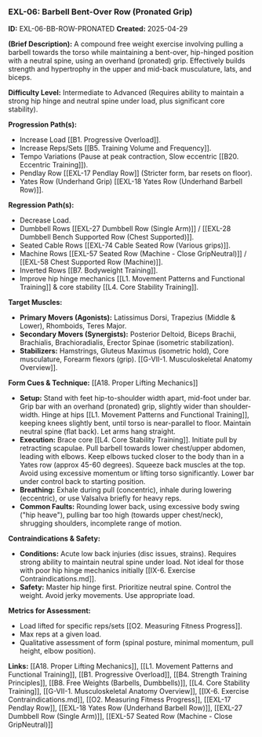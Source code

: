 ### **EXL-06: Barbell Bent-Over Row (Pronated Grip)**

**ID:** EXL-06-BB-ROW-PRONATED **Created:** 2025-04-29

**(Brief Description):** A compound free weight exercise involving pulling a barbell towards the torso while maintaining a bent-over, hip-hinged position with a neutral spine, using an overhand (pronated) grip. Effectively builds strength and hypertrophy in the upper and mid-back musculature, lats, and biceps.

**Difficulty Level:** Intermediate to Advanced (Requires ability to maintain a strong hip hinge and neutral spine under load, plus significant core stability).

**Progression Path(s):**

- Increase Load [[B1. Progressive Overload]].
- Increase Reps/Sets [[B5. Training Volume and Frequency]].
- Tempo Variations (Pause at peak contraction, Slow eccentric [[B20. Eccentric Training]]).
- Pendlay Row [[EXL-17 Pendlay Row]] (Stricter form, bar resets on floor).
- Yates Row (Underhand Grip) [[EXL-18 Yates Row (Underhand Barbell Row)]].

**Regression Path(s):**

- Decrease Load.
- Dumbbell Rows [[EXL-27 Dumbbell Row (Single Arm)]] / [[EXL-28 Dumbbell Bench Supported Row (Chest Supported)]].
- Seated Cable Rows  [[EXL-74 Cable Seated Row (Various grips)]].
- Machine Rows [[EXL-57 Seated Row (Machine - Close GripNeutral)]] / [[EXL-58 Chest Supported Row (Machine)]].
- Inverted Rows [[B7. Bodyweight Training]].
- Improve hip hinge mechanics [[L1. Movement Patterns and Functional Training]] & core stability [[L4. Core Stability Training]].

**Target Muscles:**

- **Primary Movers (Agonists):** Latissimus Dorsi, Trapezius (Middle & Lower), Rhomboids, Teres Major.
- **Secondary Movers (Synergists):** Posterior Deltoid, Biceps Brachii, Brachialis, Brachioradialis, Erector Spinae (isometric stabilization).
- **Stabilizers:** Hamstrings, Gluteus Maximus (isometric hold), Core musculature, Forearm flexors (grip). [[G-VII-1. Musculoskeletal Anatomy Overview]].

**Form Cues & Technique:** [[A18. Proper Lifting Mechanics]]

- **Setup:** Stand with feet hip-to-shoulder width apart, mid-foot under bar. Grip bar with an overhand (pronated) grip, slightly wider than shoulder-width. Hinge at hips [[L1. Movement Patterns and Functional Training]], keeping knees slightly bent, until torso is near-parallel to floor. Maintain neutral spine (flat back). Let arms hang straight.
- **Execution:** Brace core [[L4. Core Stability Training]]. Initiate pull by retracting scapulae. Pull barbell towards lower chest/upper abdomen, leading with elbows. Keep elbows tucked closer to the body than in a Yates row (approx 45-60 degrees). Squeeze back muscles at the top. Avoid using excessive momentum or lifting torso significantly. Lower bar under control back to starting position.
- **Breathing:** Exhale during pull (concentric), inhale during lowering (eccentric), or use Valsalva briefly for heavy reps.
- **Common Faults:** Rounding lower back, using excessive body swing ("hip heave"), pulling bar too high (towards upper chest/neck), shrugging shoulders, incomplete range of motion.

**Contraindications & Safety:**

- **Conditions:** Acute low back injuries (disc issues, strains). Requires strong ability to maintain neutral spine under load. Not ideal for those with poor hip hinge mechanics initially [[IX-6. Exercise Contraindications.md]].
- **Safety:** Master hip hinge first. Prioritize neutral spine. Control the weight. Avoid jerky movements. Use appropriate load.

**Metrics for Assessment:**

- Load lifted for specific reps/sets [[O2. Measuring Fitness Progress]].
- Max reps at a given load.
- Qualitative assessment of form (spinal posture, minimal momentum, pull height, elbow position).

**Links:** [[A18. Proper Lifting Mechanics]], [[L1. Movement Patterns and Functional Training]], [[B1. Progressive Overload]], [[B4. Strength Training Principles]], [[B8. Free Weights (Barbells, Dumbbells)]], [[L4. Core Stability Training]], [[G-VII-1. Musculoskeletal Anatomy Overview]], [[IX-6. Exercise Contraindications.md]], [[O2. Measuring Fitness Progress]], [[EXL-17 Pendlay Row]], [[EXL-18 Yates Row (Underhand Barbell Row)]], [[EXL-27 Dumbbell Row (Single Arm)]], [[EXL-57 Seated Row (Machine - Close GripNeutral)]]
